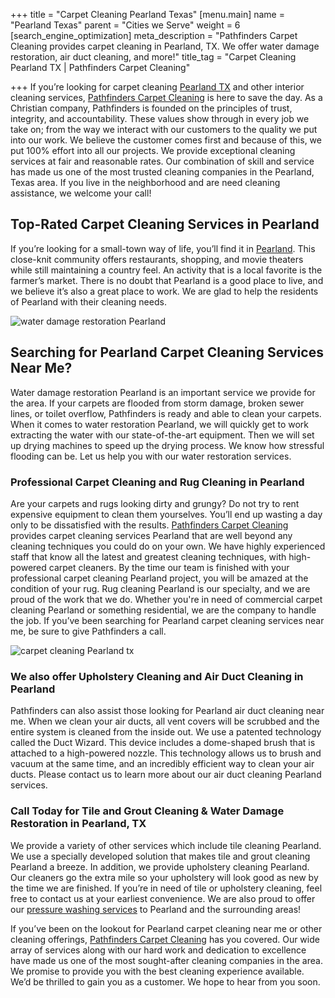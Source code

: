 +++
title = "Carpet Cleaning Pearland Texas"
[menu.main]
name = "Pearland Texas"
parent = "Cities we Serve"
weight = 6
[search_engine_optimization]
meta_description = "Pathfinders Carpet Cleaning provides carpet cleaning in Pearland, TX. We offer water damage restoration, air duct cleaning, and more!"
title_tag = "Carpet Cleaning Pearland TX | Pathfinders Carpet Cleaning"

+++
If you’re looking for carpet cleaning [Pearland TX](https://www.pearlandtx.gov/ "Carpet Cleaning Pearland TX") and other interior cleaning services, [Pathfinders Carpet Cleaning](https://www.pathfinderscarpetcleaning.com/) is here to save the day. As a Christian company, Pathfinders is founded on the principles of trust, integrity, and accountability. These values show through in every job we take on; from the way we interact with our customers to the quality we put into our work. We believe the customer comes first and because of this, we put 100% effort into all our projects. We provide exceptional cleaning services at fair and reasonable rates. Our combination of skill and service has made us one of the most trusted cleaning companies in the Pearland, Texas area. If you live in the neighborhood and are need cleaning assistance, we welcome your call!

## Top-Rated Carpet Cleaning Services in Pearland

If you’re looking for a small-town way of life, you’ll find it in [Pearland](https://www.bestplaces.net/city/texas/pearland "Pearland Carpet Cleaning"). This close-knit community offers restaurants, shopping, and movie theaters while still maintaining a country feel. An activity that is a local favorite is the farmer’s market. There is no doubt that Pearland is a good place to live, and we believe it’s also a great place to work. We are glad to help the residents of Pearland with their cleaning needs.

![water damage restoration Pearland](/uploads/water-damage-restoration-pearland-tx.jpeg "water damage restoration Pearland")

## ​Searching for Pearland Carpet Cleaning Services Near Me?

Water damage restoration Pearland is an important service we provide for the area. If your carpets are flooded from storm damage, broken sewer lines, or toilet overflow, Pathfinders is ready and able to clean your carpets. When it comes to water restoration Pearland, we will quickly get to work extracting the water with our state-of-the-art equipment. Then we will set up drying machines to speed up the drying process. We know how stressful flooding can be. Let us help you with our water restoration services.

### Professional Carpet Cleaning and Rug Cleaning in Pearland

Are your carpets and rugs looking dirty and grungy? Do not try to rent expensive equipment to clean them yourselves. You’ll end up wasting a day only to be dissatisfied with the results. [Pathfinders Carpet Cleaning](https://www.pathfinderscarpetcleaning.com/about "Carpet Cleaning Services") provides carpet cleaning services Pearland that are well beyond any cleaning techniques you could do on your own. We have highly experienced staff that know all the latest and greatest cleaning techniques, with high-powered carpet cleaners. By the time our team is finished with your professional carpet cleaning Pearland project, you will be amazed at the condition of your rug. Rug cleaning Pearland is our specialty, and we are proud of the work that we do. Whether you're in need of commercial carpet cleaning Pearland or something residential, we are the company to handle the job. If you’ve been searching for Pearland carpet cleaning services near me, be sure to give Pathfinders a call.

![carpet cleaning Pearland tx](/uploads/carpet-cleaning-pearland-tx.jpeg "carpet cleaning Pearland tx")

### We also offer Upholstery Cleaning and Air Duct Cleaning in Pearland

Pathfinders can also assist those looking for Pearland air duct cleaning near me. When we clean your air ducts, all vent covers will be scrubbed and the entire system is cleaned from the inside out. We use a patented technology called the Duct Wizard. This device includes a dome-shaped brush that is attached to a high-powered nozzle. This technology allows us to brush and vacuum at the same time, and an incredibly efficient way to clean your air ducts. Please contact us to learn more about our air duct cleaning Pearland services.

### Call Today for Tile and Grout Cleaning & Water Damage Restoration in Pearland, TX

We provide a variety of other services which include tile cleaning Pearland. We use a specially developed solution that makes tile and grout cleaning Pearland a breeze. In addition, we provide upholstery cleaning Pearland. Our cleaners go the extra mile so your upholstery will look good as new by the time we are finished. If you’re in need of tile or upholstery cleaning, feel free to contact us at your earliest convenience. We are also proud to offer our [pressure washing services](https://www.pathfinderscarpetcleaning.com/pressure-washing-pearland-tx/) to Pearland and the surrounding areas!

If you’ve been on the lookout for Pearland carpet cleaning near me or other cleaning offerings, [Pathfinders Carpet Cleaning](https://www.pathfinderscarpetcleaning.com/contact "Contact Us for Carpet Cleaning") has you covered. Our wide array of services along with our hard work and dedication to excellence have made us one of the most sought-after cleaning companies in the area. We promise to provide you with the best cleaning experience available. We’d be thrilled to gain you as a customer. We hope to hear from you soon.